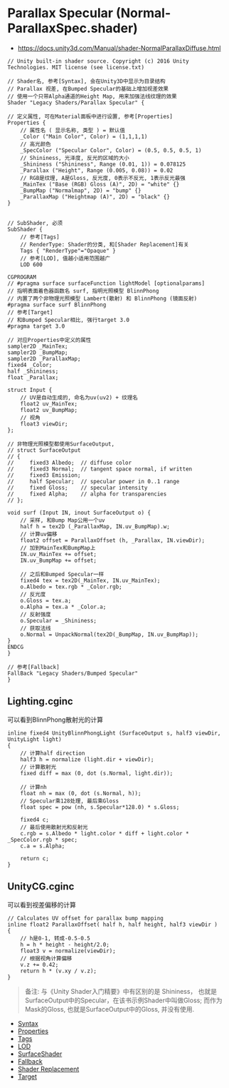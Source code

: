 # Parallax Specular (Normal-ParallaxSpec.shader)
* <https://docs.unity3d.com/Manual/shader-NormalParallaxDiffuse.html>

```ShaderLab
// Unity built-in shader source. Copyright (c) 2016 Unity Technologies. MIT license (see license.txt)

// Shader名, 参考[Syntax], 会在Unity3D中显示为目录结构
// Parallax 视差, 在Bumped Specular的基础上增加视差效果
// 使用一个只带Alpha通道的Height Map, 用来加强法线纹理的效果
Shader "Legacy Shaders/Parallax Specular" {

// 定义属性, 可在Material面板中进行设置, 参考[Properties]
Properties {
    // 属性名 ( 显示名称, 类型 ) = 默认值
    _Color ("Main Color", Color) = (1,1,1,1)
    // 高光颜色
    _SpecColor ("Specular Color", Color) = (0.5, 0.5, 0.5, 1)
    // Shininess, 光泽度, 反光的区域的大小
    _Shininess ("Shininess", Range (0.01, 1)) = 0.078125
    _Parallax ("Height", Range (0.005, 0.08)) = 0.02
	// RGB是纹理, A是Gloss, 反光度, 0表示不反光, 1表示反光最强
    _MainTex ("Base (RGB) Gloss (A)", 2D) = "white" {}
    _BumpMap ("Normalmap", 2D) = "bump" {}
    _ParallaxMap ("Heightmap (A)", 2D) = "black" {}
}


// SubShader, 必须
SubShader { 
    // 参考[Tags]
    // RenderType: Shader的分类, 和[Shader Replacement]有关
    Tags { "RenderType"="Opaque" }
    // 参考[LOD], 值越小适用范围越广
    LOD 600
    
CGPROGRAM
// #pragma surface surfaceFunction lightModel [optionalparams]
// 指明表面着色器函数名 surf, 指明光照模型 BlinnPhong
// 内置了两个非物理光照模型 Lambert(散射) 和 BlinnPhong (镜面反射)
#pragma surface surf BlinnPhong
// 参考[Target]
// 和Bumped Specular相比, 强行target 3.0
#pragma target 3.0

// 对应Properties中定义的属性
sampler2D _MainTex;
sampler2D _BumpMap;
sampler2D _ParallaxMap;
fixed4 _Color;
half _Shininess;
float _Parallax;

struct Input {
    // UV是自动生成的, 命名为uv(uv2) + 纹理名
    float2 uv_MainTex;
    float2 uv_BumpMap;
    // 视角
    float3 viewDir;
};

// 非物理光照模型都使用SurfaceOutput, 
// struct SurfaceOutput
// {
//     fixed3 Albedo;  // diffuse color
//     fixed3 Normal;  // tangent space normal, if written
//     fixed3 Emission;
//     half Specular;  // specular power in 0..1 range
//     fixed Gloss;    // specular intensity
//     fixed Alpha;    // alpha for transparencies
// };

void surf (Input IN, inout SurfaceOutput o) {
    // 采样, 和Bump Map公用一个uv
    half h = tex2D (_ParallaxMap, IN.uv_BumpMap).w;
    // 计算uv偏移
    float2 offset = ParallaxOffset (h, _Parallax, IN.viewDir);
    // 加到MainTex和BumpMap上
    IN.uv_MainTex += offset;
    IN.uv_BumpMap += offset;
    
    // 之后和Bumped Specular一样
    fixed4 tex = tex2D(_MainTex, IN.uv_MainTex);
    o.Albedo = tex.rgb * _Color.rgb;
    // 反光度
    o.Gloss = tex.a;
    o.Alpha = tex.a * _Color.a;
    // 反射强度
    o.Specular = _Shininess;
	// 获取法线
    o.Normal = UnpackNormal(tex2D(_BumpMap, IN.uv_BumpMap));
}
ENDCG
}

// 参考[Fallback]
FallBack "Legacy Shaders/Bumped Specular"
}

```

## Lighting.cginc
可以看到BlinnPhong散射光的计算

```HLSL
inline fixed4 UnityBlinnPhongLight (SurfaceOutput s, half3 viewDir, UnityLight light)
{
    // 计算half direction
    half3 h = normalize (light.dir + viewDir);
    // 计算散射光
    fixed diff = max (0, dot (s.Normal, light.dir));

    // 计算nh
    float nh = max (0, dot (s.Normal, h));
    // Specular乘128处理, 最后乘Gloss
    float spec = pow (nh, s.Specular*128.0) * s.Gloss;

    fixed4 c;
    // 最后使用散射光和反射光
    c.rgb = s.Albedo * light.color * diff + light.color * _SpecColor.rgb * spec;
    c.a = s.Alpha;

    return c;
}
```

## UnityCG.cginc 
可以看到视差偏移的计算

```HLGL
// Calculates UV offset for parallax bump mapping
inline float2 ParallaxOffset( half h, half height, half3 viewDir )
{
    // h是0-1, 转成-0.5-0.5
    h = h * height - height/2.0;
    float3 v = normalize(viewDir);
    // 根据视角计算偏移
    v.z += 0.42;
    return h * (v.xy / v.z);
}
```

> 备注: 与《Unity Shader入门精要》中有区别的是
Shininess， 也就是SurfaceOutput中的Specular，在该书示例Shader中叫做Gloss;
而作为Mask的Gloss, 也就是SurfaceOutput中的Gloss, 并没有使用.

* [Syntax](../../../ShaderLab%20Reference/ShaderLab%20Syntax.md)
* [Properties](../../../ShaderLab%20Reference/ShaderLab%20Properties.md)
* [Tags](../../../ShaderLab%20Reference/SubShader%20Tags.md)
* [LOD](../../../ShaderLab%20Reference/SubShader%20LOD.md)
* [SurfaceShader](../../../ShaderLab%20Reference/SurfaceShader.md)
* [Fallback](../../../ShaderLab%20Reference/ShaderLab%20Fallback.md)
* [Shader Replacement](../../../ShaderLab%20Reference/Shader%20Replacement.md)
* [Target](../../../ShaderLab%20Reference/Shader%20Compilation%20Target.md)
